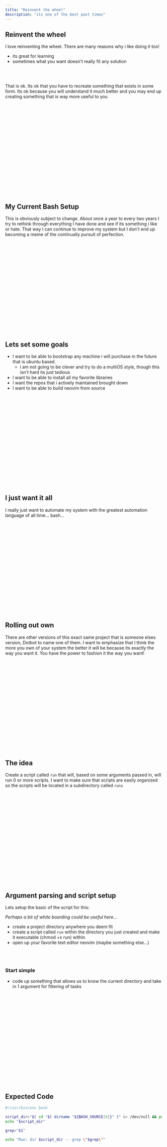 ```yaml
---
title: "Reinvent the wheel"
description: "its one of the best past times"
---
```


## Reinvent the wheel
I love reinventing the wheel.  There are many reasons why i like doing it too!
* its great for learning
* sometimes what you want doesn't really fit any solution

<br>
<br>

That is ok.  Its ok that you have to recreate something that exists in some
form.  Its ok because you will understand it much better and you may end up
creating something that is way more useful to you

<br>
<br>
<br>
<br>
<br>
<br>
<br>
<br>
<br>
<br>
<br>
<br>
<br>
<br>
<br>
<br>
<br>

## My Current Bash Setup
This is obviously subject to change.  About once a year to every two years I
try to rethink through everything I have done and see if its something i like
or hate.  That way I can continue to improve my system but I don't end up
becoming a meme of the continually pursuit of perfection.

<br>
<br>
<br>
<br>
<br>
<br>
<br>
<br>
<br>
<br>
<br>
<br>
<br>
<br>
<br>
<br>
<br>

## Lets set some goals
* I want to be able to bootstrap any machine i will purchase in the future that is ubuntu based.
  * i am not going to be clever and try to do a multiOS style, though this isn't hard its just tedious
* I want to be able to install all my favorite libraries
* I want the repos that i actively maintained brought down
* I want to be able to build neovim from source

<br>
<br>
<br>
<br>
<br>
<br>
<br>
<br>
<br>
<br>
<br>
<br>
<br>
<br>
<br>
<br>
<br>

## I just want it all
I really just want to automate my system with the greatest automation language
of all time... bash...

<br>
<br>
<br>
<br>
<br>
<br>
<br>
<br>
<br>
<br>
<br>
<br>
<br>
<br>
<br>
<br>
<br>

## Rolling out own
There are other versions of this exact same project that is someone elses
version, Dotbot to name one of them.  I want to emphasize that I think the more
you own of your system the better it will be because its exactly the way you
want it.  You have the power to fashion it the way you want!

<br>
<br>
<br>
<br>
<br>
<br>
<br>
<br>
<br>
<br>
<br>
<br>
<br>
<br>
<br>
<br>
<br>

## The idea
Create a script called `run` that will, based on some arguments passed in,
will run 0 or more scripts.  I want to make sure that scripts are easily
organized so the scripts will be located in a subdirectory called `runs`

<br>
<br>
<br>
<br>
<br>
<br>
<br>
<br>
<br>
<br>
<br>
<br>
<br>
<br>
<br>
<br>
<br>

## Argument parsing and script setup
Lets setup the basic of the script for this:

*Perhaps a bit of white boarding could be useful here...*

* create a project directory anywhere you deem fit
* create a script called `run` within the directory you just created and make it executable (chmod +x run) within
* open up your favorite text editor neovim (maybe something else...)

<br>
<br>

### Start simple
* code up something that allows us to know the current directory and take in 1 argument for filtering of tasks

<br>
<br>
<br>
<br>
<br>
<br>
<br>
<br>
<br>
<br>
<br>
<br>
<br>
<br>
<br>
<br>
<br>

## Expected Code
```bash
#!/usr/bin/env bash

script_dir="$( cd "$( dirname "${BASH_SOURCE[0]}" )" &> /dev/null && pwd )"
echo "$script_dir"

grep="$1"

echo "Run: dir $script_dir -- grep \"$grep\""
```

<br>
<br>
<br>
<br>
<br>
<br>
<br>
<br>
<br>
<br>
<br>
<br>
<br>
<br>
<br>
<br>
<br>

## But how do we run scripts?
* we need to use our current script location to figure out all the available
  scripts and run them one by one and if we have a mask/filter/grep then use
  that to prevent any extra execution

* coding time...

<br>
<br>
<br>
<br>
<br>
<br>
<br>
<br>
<br>
<br>
<br>
<br>
<br>
<br>
<br>
<br>
<br>

## Expected Code

```bash
# ... previous section ...

pushd @script_dir 2> /dev/null
scripts=`find runs2 -maxdepth 1 -mindepth 1 -executable`
popd 2> /dev/null

for s in $scripts; do
    if echo $s | grep -vq "$grep"; then
        echo "filtering: $s"
        continue
    fi

    ./$scripts_dir/$s
done
```

<br>
<br>
<br>
<br>
<br>
<br>
<br>
<br>
<br>
<br>
<br>
<br>
<br>
<br>
<br>
<br>
<br>

## Quick Note
why single bracket comparison ?

```bash
if [ ! -z "$myvar" ]; then ...
```
why double bracket comparison ?

```bash
if [[ $myvar == "" ]]; then ...
```

why no bracket comparison ?

```bash
if echo $myvar | grep -q "hello world"; then ...
```

<br>
<br>
<br>
<br>
<br>
<br>
<br>
<br>
<br>
<br>
<br>
<br>
<br>
<br>
<br>
<br>
<br>

## Back to the program
We officially have our files being ran and we have filtering, and this is great.

But what if we need to debug this bash script?  We don't really have a way
other than add a bunch of print statements and potentially run some side
effects we were not expecting

<br>
<br>
<br>
<br>
<br>
<br>
<br>
<br>
<br>
<br>
<br>
<br>
<br>
<br>
<br>
<br>
<br>

## Expected Code
Here is the full code up to this point

```bash
#!/usr/bin/env bash

script_dir="$( cd "$( dirname "${BASH_SOURCE[0]}" )" &> /dev/null && pwd )"
echo "$script_dir"

grep=""
dry="0"

while [[ $# > 0 ]]; do
    if [[ $1 == "--dry" ]]; then
        dry="1"
    else
        grep=$1
    fi
    shift
done

log() {
    if [[ $dry == "1" ]]; then
        echo "[DRY_RUN]: $1"
    else
        echo $1
    fi
}

log "run \$grep \"$grep\""

pushd @script_dir 2> /dev/null
scripts=`find runs2 -maxdepth 1 -mindepth 1 -executable`
popd 2> /dev/null

for s in $scripts; do
    if echo $s | grep -vq "$grep"; then
        log "filtering: $s"
        continue
    fi

    log "executing: $scripts_dir/$s"
    if [[ $dry == "0" ]]; then
        ./$scripts_dir/$s
    fi
done
```

<br>
<br>
<br>
<br>
<br>
<br>
<br>
<br>
<br>
<br>
<br>
<br>
<br>
<br>
<br>
<br>
<br>

## Boom!
We now have a script that is easily extensible for setting up our environment

* You can add as many scripts as you would like
* You can filter which scripts get ran
* You can easily edit those scripts to be exactly what you want

<br>
<br>
<br>
<br>
<br>
<br>
<br>
<br>
<br>
<br>
<br>
<br>
<br>
<br>
<br>
<br>
<br>

## Some cons
* Bash sort of sucks..
* Keeping things up date is easy to forget
* Making it OS independent is a bit of a pain in the ass
  * i would argue equally painful as ansible

<br>
<br>
<br>
<br>
<br>
<br>
<br>
<br>
<br>
<br>
<br>
<br>
<br>
<br>
<br>
<br>
<br>

## Other thoughts on dry runs
You `export DRY_RUN` during the dry run checks and then run every script and
let your scripts be the ones that tell you what it would be doing instead of
doing it.

I just find that amount of logic is nice on paper but a huge pain in practice

<br>
<br>
<br>
<br>
<br>
<br>
<br>
<br>
<br>
<br>
<br>
<br>
<br>
<br>
<br>
<br>
<br>

